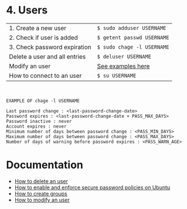 # 4. Users

|                               |                             |
| ----------------------------- | --------------------------- |
| 1. Create a new user          | `$ sudo adduser USERNAME`
| 2. Check if user is added     | `$ getent passwd USERNAME`
| 3. Check password expiration  | `$ sudo chage -l USERNAME`
| Delete a user and all entries | `$ deluser USERNAME`
| Modify an user                | [See examples here](https://www.tecmint.com/usermod-command-examples/)
| How to connect to an user     | `$ su USERNAME`

<br>

```
EXAMPLE OF chage -l USERNAME

Last password change : <last-password-change-date>
Password expires : <last-password-change-date + PASS_MAX_DAYS>
Password inactive : never
Account expires : never
Minimum number of days between password change : <PASS_MIN_DAYS>
Maximum number of days between password change : <PASS_MAX_DAYS>
Number of days of warning before password expires : <PASS_WARN_AGE>
```

# Documentation

- [How to delete an user](https://www.cyberciti.biz/faq/linux-remove-user-command/)
- [How to enable and enforce secure password policies on Ubuntu](https://linuxhint.com/secure_password_policies_ubuntu/)
- [How to create groups](https://linuxize.com/post/how-to-create-groups-in-linux/)
- [How to modify an user](https://www.tecmint.com/usermod-command-examples/)
